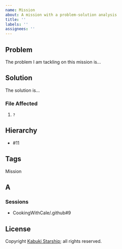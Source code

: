 ```yaml
---
name: Mission
about: A mission with a problem-solution analysis
title: ''
labels: ''
assignees: ''
---
```

## Problem

The problem I am tackling on this mission is...

## Solution

The solution is...

### File Affected

1. `?`

## Hierarchy

* #11

## Tags

Mission

## A



### Sessions

* CookingWithCale/.github#9

## License

Copyright [Kabuki Starship](https://kabukistarship.com); all rights reserved.
